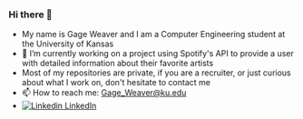 ### Hi there 👋
- My name is Gage Weaver and I am a Computer Engineering student at the University of Kansas
- 🔭 I’m currently working on a project using Spotify's API to provide a user with detailed information about their favorite artists
- Most of my repositories are private, if you are a recruiter, or just curious about what I work on, don't hesitate to contact me
- 📫 How to reach me: Gage_Weaver@ku.edu
- [![Linkedin](https://i.stack.imgur.com/gVE0j.png) LinkedIn](https://www.linkedin.com/in/Gage-Weaver)

